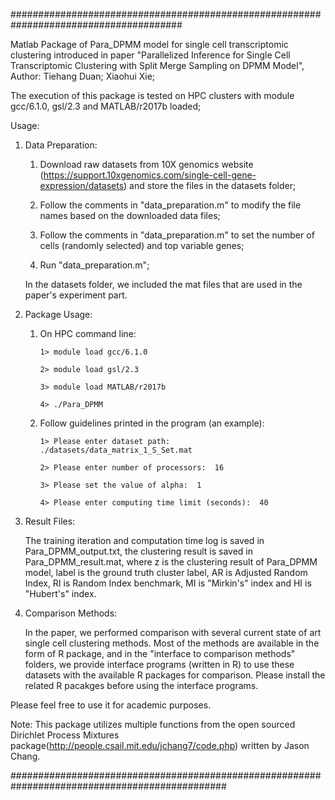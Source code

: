 

#######################################################################################

Matlab Package of Para_DPMM model for single cell transcriptomic clustering introduced in paper "Parallelized Inference for Single Cell Transcriptomic Clustering with Split Merge Sampling on DPMM Model", Author: Tiehang Duan; Xiaohui Xie;

The execution of this package is tested on HPC clusters with module gcc/6.1.0, gsl/2.3 and MATLAB/r2017b loaded; 



Usage:


1. Data Preparation:

     1. Download raw datasets from 10X genomics website (https://support.10xgenomics.com/single-cell-gene-expression/datasets) and store the files in the datasets folder;

     2. Follow the comments in "data_preparation.m" to modify the file names based on the downloaded data files;

     3. Follow the comments in "data_preparation.m" to set the number of cells (randomly selected) and top variable genes;

     4. Run "data_preparation.m";

     In the datasets folder, we included the mat files that are used in the paper's experiment part.



2. Package Usage:

     1. On HPC command line:

            1> module load gcc/6.1.0

            2> module load gsl/2.3

            3> module load MATLAB/r2017b

            4> ./Para_DPMM

     2. Follow guidelines printed in the program (an example):

            1> Please enter dataset path:  ./datasets/data_matrix_1_S_Set.mat

            2> Please enter number of processors:  16

            3> Please set the value of alpha:  1

            4> Please enter computing time limit (seconds):  40



3. Result Files:

      The training iteration and computation time log is saved in Para_DPMM_output.txt, the clustering result is saved in Para_DPMM_result.mat, where z is the clustering result of Para_DPMM model, label is the ground truth cluster label, AR is Adjusted Random Index, RI is Random Index benchmark, MI is "Mirkin's" index and HI is "Hubert's" index.


4. Comparison Methods:

      In the paper, we performed comparison with several current state of art single cell clustering methods. Most of the methods are available in the form of R package, and in the "interface to comparison methods" folders, we provide interface programs (written in R) to use these datasets with the available R packages for comparison. Please install the related R pacakges before using the interface programs.







Please feel free to use it for academic purposes.


Note: This package utilizes multiple functions from the open sourced Dirichlet Process Mixtures package(http://people.csail.mit.edu/jchang7/code.php) written by Jason Chang. 

###############################################################################################


